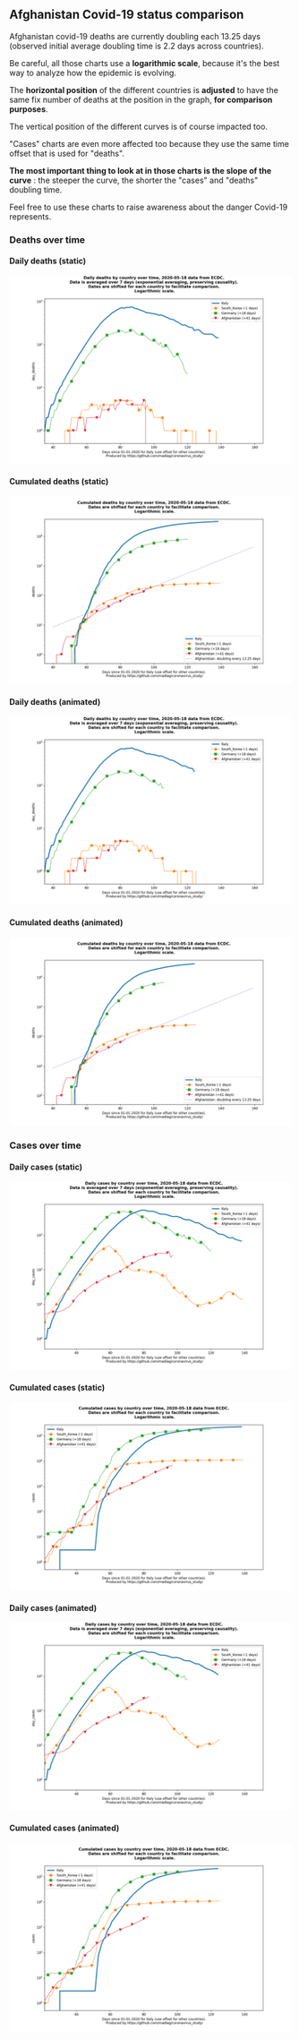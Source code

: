 ## Afghanistan Covid-19 status comparison 

Afghanistan covid-19 deaths are currently doubling each 13.25 days (observed initial average doubling time is 2.2 days across countries).



Be careful, all those charts use a **logarithmic scale**, because it's the best way to analyze how the epidemic is evolving.
 
The **horizontal position** of the different countries is **adjusted** to have the same fix number of deaths at the position in the graph, **for comparison purposes**.

The vertical position of the different curves is of course impacted too.

"Cases" charts are even more affected too because they use the same time offset that is used for "deaths".

**The most important thing to look at in those charts is the slope of the curve** : the steeper the curve, the shorter the "cases" and "deaths" doubling time.

Feel free to use these charts to raise awareness about the danger Covid-19 represents. 


 
### Deaths over time
 
#### Daily deaths (static)
![Afghanistan covid-19 daily deaths static chart](https://raw.githubusercontent.com/madlag/coronavirus_study/master/notebooks/graphs/2020-05-18/countries/Afghanistan/2020-05-18_Afghanistan_day_deaths.png "Afghanistan covid-19 day_deaths static chart")   
 
#### Cumulated deaths (static)
![Afghanistan covid-19 cumulated deaths static chart](https://raw.githubusercontent.com/madlag/coronavirus_study/master/notebooks/graphs/2020-05-18/countries/Afghanistan/2020-05-18_Afghanistan_deaths.png "Afghanistan covid-19 deaths static chart")   
 
#### Daily deaths (animated)
![Afghanistan covid-19 daily deaths animated chart](https://raw.githubusercontent.com/madlag/coronavirus_study/master/notebooks/graphs/2020-05-18/countries/Afghanistan/2020-05-18_Afghanistan_day_deaths.gif "Afghanistan covid-19 day_deaths animated chart")   
 
#### Cumulated deaths (animated)
![Afghanistan covid-19 cumulated deaths animated chart](https://raw.githubusercontent.com/madlag/coronavirus_study/master/notebooks/graphs/2020-05-18/countries/Afghanistan/2020-05-18_Afghanistan_deaths.gif "Afghanistan covid-19 deaths animated chart")   

 
### Cases over time
 
#### Daily cases (static)
![Afghanistan covid-19 daily cases static chart](https://raw.githubusercontent.com/madlag/coronavirus_study/master/notebooks/graphs/2020-05-18/countries/Afghanistan/2020-05-18_Afghanistan_day_cases.png "Afghanistan covid-19 day_cases static chart")   
 
#### Cumulated cases (static)
![Afghanistan covid-19 cumulated cases static chart](https://raw.githubusercontent.com/madlag/coronavirus_study/master/notebooks/graphs/2020-05-18/countries/Afghanistan/2020-05-18_Afghanistan_cases.png "Afghanistan covid-19 cases static chart")   
 
#### Daily cases (animated)
![Afghanistan covid-19 daily cases animated chart](https://raw.githubusercontent.com/madlag/coronavirus_study/master/notebooks/graphs/2020-05-18/countries/Afghanistan/2020-05-18_Afghanistan_day_cases.gif "Afghanistan covid-19 day_cases animated chart")   
 
#### Cumulated cases (animated)
![Afghanistan covid-19 cumulated cases animated chart](https://raw.githubusercontent.com/madlag/coronavirus_study/master/notebooks/graphs/2020-05-18/countries/Afghanistan/2020-05-18_Afghanistan_cases.gif "Afghanistan covid-19 cases animated chart")   

